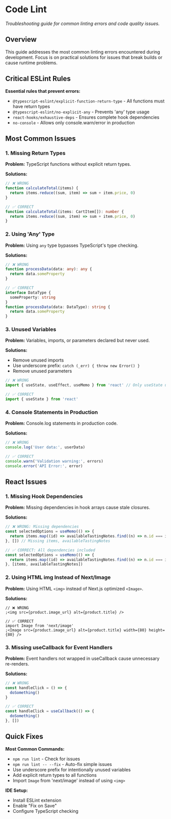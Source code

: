 # Code Lint

_Troubleshooting guide for common linting errors and code quality issues._

<!-- AI_QUICK_REF
Overview: Troubleshooting common linting errors - TypeScript, React, and ESLint issues
Key Rules: Explicit return types, useCallback/useMemo, No 'any' type, Complete hook dependencies
Avoid: Missing return types, Console.log in production, Empty destructuring, Missing Next/Image
-->

<!-- RELATED_DOCS
Quality Standards: code-typescript.md (TypeScript rules), code-prettier.md (Formatting)
React Patterns: react-patterns.md (Hook patterns), react-fundamentals.md (Component patterns)
Project Structure: code-structure.md (Organization)
-->

## Overview

This guide addresses the most common linting errors encountered during development. Focus is on practical solutions for issues that break builds or cause runtime problems.

## Critical ESLint Rules

**Essential rules that prevent errors:**

- `@typescript-eslint/explicit-function-return-type` - All functions must have return types
- `@typescript-eslint/no-explicit-any` - Prevents 'any' type usage
- `react-hooks/exhaustive-deps` - Ensures complete hook dependencies
- `no-console` - Allows only console.warn/error in production

## Most Common Issues

### 1. Missing Return Types

**Problem:** TypeScript functions without explicit return types.

**Solutions:**

```typescript
// ❌ WRONG
function calculateTotal(items) {
  return items.reduce((sum, item) => sum + item.price, 0)
}

// ✅ CORRECT
function calculateTotal(items: CartItem[]): number {
  return items.reduce((sum, item) => sum + item.price, 0)
}
```

### 2. Using 'Any' Type

**Problem:** Using `any` type bypasses TypeScript's type checking.

**Solutions:**

```typescript
// ❌ WRONG
function processData(data: any): any {
  return data.someProperty
}

// ✅ CORRECT
interface DataType {
  someProperty: string
}
function processData(data: DataType): string {
  return data.someProperty
}
```

### 3. Unused Variables

**Problem:** Variables, imports, or parameters declared but never used.

**Solutions:**

- Remove unused imports
- Use underscore prefix: `catch (_err) { throw new Error() }`
- Remove unused parameters

```typescript
// ❌ WRONG
import { useState, useEffect, useMemo } from 'react' // Only useState used

// ✅ CORRECT
import { useState } from 'react'
```

### 4. Console Statements in Production

**Problem:** Console.log statements in production code.

**Solutions:**

```typescript
// ❌ WRONG
console.log('User data:', userData)

// ✅ CORRECT
console.warn('Validation warning:', errors)
console.error('API Error:', error)
```

## React Issues

### 1. Missing Hook Dependencies

**Problem:** Missing dependencies in hook arrays cause stale closures.

**Solutions:**

```typescript
// ❌ WRONG: Missing dependencies
const selectedOptions = useMemo(() => {
  return items.map((id) => availableTastingNotes.find((n) => n.id === id))
}, []) // Missing items, availableTastingNotes

// ✅ CORRECT: All dependencies included
const selectedOptions = useMemo(() => {
  return items.map((id) => availableTastingNotes.find((n) => n.id === id))
}, [items, availableTastingNotes])
```

### 2. Using HTML img Instead of Next/Image

**Problem:** Using HTML `<img>` instead of Next.js optimized `<Image>`.

**Solutions:**

```tsx
// ❌ WRONG
;<img src={product.image_url} alt={product.title} />

// ✅ CORRECT
import Image from 'next/image'
;<Image src={product.image_url} alt={product.title} width={80} height={80} />
```

### 3. Missing useCallback for Event Handlers

**Problem:** Event handlers not wrapped in useCallback cause unnecessary re-renders.

**Solutions:**

```typescript
// ❌ WRONG
const handleClick = () => {
  doSomething()
}

// ✅ CORRECT
const handleClick = useCallback(() => {
  doSomething()
}, [])
```

## Quick Fixes

**Most Common Commands:**

- `npm run lint` - Check for issues
- `npm run lint -- --fix` - Auto-fix simple issues
- Use underscore prefix for intentionally unused variables
- Add explicit return types to all functions
- Import `Image` from 'next/image' instead of using `<img>`

**IDE Setup:**

- Install ESLint extension
- Enable "Fix on Save"
- Configure TypeScript checking
